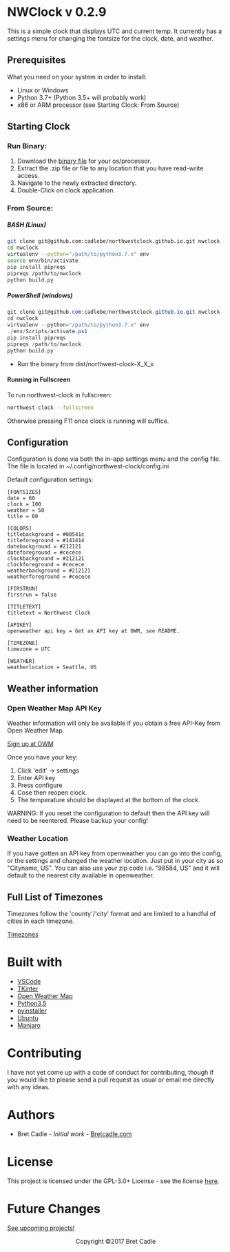 # NWClock v 0.2.9

This is a simple clock that displays UTC and current temp. It currently has a settings menu for changing the fontsize for the clock, date, and weather.

## Prerequisites

What you need on your system in order to install:

- Linux or Windows
- Python 3.7+ (Python 3.5+ will probably work)
- x86 or ARM processor (see Starting Clock: From Source)

## Starting Clock

### Run Binary:
1. Download the [binary file](https://github.com/cadlebe/northwestclock.github.io/releases) for your os/processor. 
2. Extract the .zip file or file to any location that you have read-write access.
3. Navigate to the newly extracted directory.
4. Double-Click on clock application.

### From Source:

##### BASH (Linux)

```` bash
git clone git@github.com:cadlebe/northwestclock.github.io.git nwclock
cd nwclock
virtualenv --python="/path/to/python3.7.x" env
source env/bin/activate
pip install pipreqs
pipreqs /path/to/nwclock
python build.py
````

##### PowerShell (windows)

```` Powershell
git clone git@github.com:cadlebe/northwestclock.github.io.git nwclock
cd nwclock
virtualenv --python="/path/to/python3.7.x" env
./env/Scripts/activate.ps1
pip install pipreqs
pipreqs /path/to/nwclock
python build.py
````

- Run the binary from dist/northwest-clock-X_X_x

#### Running in Fullscreen

To run northwest-clock in fullscreen:

```` bash
northwest-clock --fullscreen
````

Otherwise pressing F11 once clock is running will suffice.

## Configuration

Configuration is done via both the in-app settings menu and the config file. The file is located in ~/.config/northwest-clock/config.ini

Default configuration settings:

````
[FONTSIZES]
date = 60
clock = 100
weather = 50
title = 60

[COLORS]
titlebackground = #00541c
titleforeground = #141414
datebackground = #212121
dateforeground = #cecece
clockbackground = #212121
clockforeground = #cecece
weatherbackground = #212121
weatherforeground = #cecece

[FIRSTRUN]
firstrun = false

[TITLETEXT]
titletext = Northwest Clock

[APIKEY]
openweather api key = Get an API key at OWM, see README.

[TIMEZONE]
timezone = UTC

[WEATHER]
weatherlocation = Seattle, US
````

## Weather information

### Open Weather Map API Key

Weather information will only be available if you obtain a free API-Key from Open Weather Map.

[Sign up at OWM](https://home.openweathermap.org/users/sign_up)

Once you have your key:
1. Click 'edit' -> settings
2. Enter API key
3. Press configure
4. Cose then reopen clock.
5. The temperature should be displayed at the bottom of the clock.

WARNING: If you reset the configuration to default then the API key will need to be reentered. Please backup your config!

### Weather Location

If you have gotten an API key from openweather you can go into the config, or the settings and changed the weather location. Just put in your city as so "Cityname, US". You can also use your zip code i.e. "98584, US" and it will default to the nearest city available in openweather.


## Full List of Timezones

Timezones follow the 'county'/'city' format and are limited to a handful of cities in each timezone.

[Timezones](http://worldtimeapi.org/timezones)

# Built with

- [VSCode](https://code.visualstudio.com)
- [TKinter](https://wiki.python.org/moin/TkInter)
- [Open Weather Map](https://openweathermap.org)
- [Python3.5](https://www.python.org)
- [pyinstaller](http://pyinstaller.readthedocs.io/en/stable/index.html#)
- [Ubuntu](https://www.ubuntu.com)
- [Manjaro](https://www.majaro.org)

# Contributing

I have not yet come up with a code of conduct for contributing, though if you would like to please send a pull request as usual or email me directly with any ideas.

# Authors

- Bret Cadle - _Initial work_ - [Bretcadle.com](https://www.bretcadle.com)

# License

This project is licensed under the GPL-3.0+ License - see the license [here](../master/LICENSE).

# Future Changes

[See upcoming projects!](https://github.com/cadlebe/northwestclock.github.io/projects)

<p style="text-align: center;">Copyright &copy2017 Bret Cadle</p>
